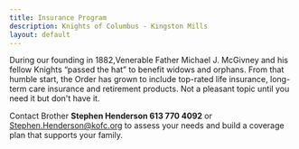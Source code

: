 ```yaml
---
title: Insurance Program
description: Knights of Columbus - Kingston Mills
layout: default
---
```


During our founding in 1882,Venerable Father Michael J. McGivney and his fellow Knights “passed the hat” to benefit widows and orphans.  From that humble start, the Order has grown to include top-rated life insurance, long-term care insurance and retirement products.  Not a pleasant topic until you need it but don't have it.

Contact Brother **Stephen Henderson 613 770 4092** or [Stephen.Henderson@kofc.org](mailto:Stephen.Henderson@kofc.org) to assess your needs and build a coverage plan that supports your family.

